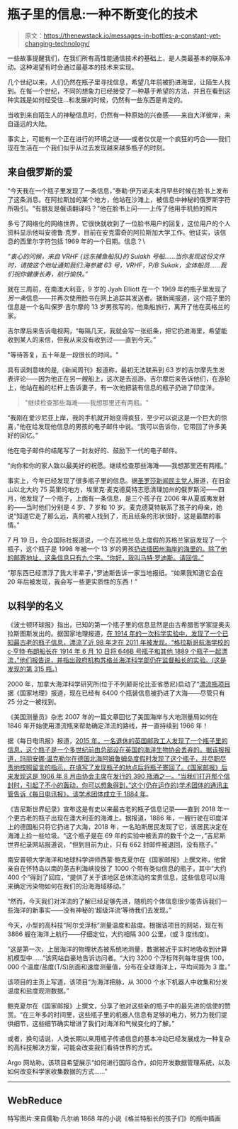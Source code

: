 # 瓶子里的信息:一种不断变化的技术

> 原文：<https://thenewstack.io/messages-in-bottles-a-constant-yet-changing-technology/>

一些故事提醒我们，在我们所有高性能通信技术的基础上，是人类最基本的联系冲动。这种渴望有时会通过最基本的技术来实现。

几个世纪以来，人们仍然在瓶子里寻找信息，希望几年前被扔进海里，让陌生人找到。在每一个世纪，不同的想象力已经接受了一种基于希望的方法，并且在看到这种实践是如何经受住…和发展的时候，仍然有一些东西是肯定的。

当收到来自陌生人的神秘信息时，仍然有一种原始的兴奋感——来自大洋彼岸，来自遥远的大陆。

事实上，可能有一个正在进行的环境之谜——或者仅仅是一个疯狂的巧合——我们现在生活在一个我们似乎从过去发现越来越多瓶子的时刻。

## 来自俄罗斯的爱

“今天我在一个瓶子里发现了一条信息，”泰勒·伊万诺夫本月早些时候在脸书上发布了这条消息。在阿拉斯加的某个地方，他站在沙滩上，被信息中神秘的俄罗斯字符所吸引。"有朋友是俄语翻译吗？"他在脸书上问——上传了他用手机拍的照片

多亏了网络化的网络世界，它很快就收到了一位脸书用户的回复，这位用户的个人资料显示他叫安德鲁·克罗，目前在安克雷奇的阿拉斯加大学工作。他证实，该信息的西里尔字符包括 1969 年的一个日期。信息？\

*“衷心的问候，来自 VRHF {远东捕鱼船队}的 Sulakh 号船……当你发现这份文件时，请按这个地址通知我们:海参崴 63 号，VRHF，P/B Sukak，全体船员……我们祝你健康长寿，航行愉快。”*

就在三周前，在南澳大利亚，9 岁的 Jyah Elliott 在一个 1969 年的瓶子里发现了*另一条*信息——并再次使用脸书在网上追踪其发送者。据新闻报道，这个瓶子里的信息是一个名叫保罗·吉尔摩的 13 岁男孩写的，他乘船旅行，离开了他在英格兰的家。

吉尔摩后来告诉电视网，“每隔几天，我就会写一张纸条，把它扔进海里，希望能收到某人的来信，但我从来没有收到过——直到今天。”

"等待答复，五十年是一段很长的时间。"

具有讽刺意味的是,《新闻周刊》报道称，最初无法联系到 63 岁的吉尔摩先生发表评论——因为他正在另一艘船上，这次是去巡游。吉尔摩后来告诉他们，在游轮上，他站在船的栏杆上告诉妻子，有一次他把装有信息的瓶子扔进了印度洋。

> "继续检查那些海滩——我想那里还有两瓶。"

“我刚在爱沙尼亚上岸，我的手机就开始变得疯狂，至少可以说这是一个巨大的惊喜，”他在给发现他信息的男孩的电子邮件中说。“我可以告诉你，它带回了许多美好的回忆。”

他在电子邮件的结尾写了一封友好的、鼓励下一代的电子邮件。

“向你和你的家人致以最美好的祝愿。继续检查那些海滩——我想那里还有两瓶。”

事实上，今年已经发现了很多瓶子里的信息。据[圣罗莎新闻民主党人](https://www.pressdemocrat.com/news/9856346-181/message-in-a-bottle-from)报道，在旧金山以北大约 75 英里的地方，埃里克·麦克德莫特志愿清理加州的俄罗斯河——四月，他发现了一个瓶子，上面有一条信息，是三个孩子在 2006 年从夏威夷发射的——当时他们分别是 4 岁、7 岁和 10 岁。麦克德莫特联系了孩子的母亲，她说“知道它走了那么远，真的被人找到了，而且纸条的形状很好，这是最酷的事情。”

7 月 19 日，合众国际社报道说，一个在苏格兰岛上度假的苏格兰家庭发现了一个瓶子，这个瓶子是 1998 年被一个 13 岁的男孩[扔进缅因州海岸的海里的。除了他的邮寄地址，这条信息只有九个字。“你好，我叫马特·罗迪斯。请回信。”](https://www.upi.com/Odd_News/2019/07/19/Message-in-a-bottle-travels-2833-miles-across-the-ocean-in-21-years/6881563562553/)

“那东西已经漂浮了我大半辈子，”罗迪斯告诉一家当地报纸。“如果我知道它会在 20 年后被发现，我会写一些更实质性的东西！”

## 以科学的名义

《波士顿环球报》指出，已知的第一个瓶子里的信息显然是由古希腊哲学家提奥夫拉斯图斯发出的。据国家地理报道，[在 1914 年的一次科学实验中，发现了一个已知最古老的瓶子信息，漂流了近 98 年才在 2011 年被发现。“格拉斯哥航海学校的 c·亨特·布朗船长在 1914 年 6 月 10 日将 646B 号瓶子和其他 1889 个瓶子一起漂流，”他们报告说，并指出政府机构苏格兰海洋科学部仍在监督船长的实验。(这是发现的第 315 瓶。)](https://www.nationalgeographic.com/news/2012/9/120918-oldest-message-in-a-bottle-science-history-messages)

2000 年，加拿大海洋科学研究所(位于不列颠哥伦比亚省悉尼)启动了“[漂流瓶项目](http://www.dfo-mpo.gc.ca/science/data-donnees/driftbottles-bouteillesflottantes/index-eng.html)据《国家地理》报道，现在已经有 6400 个瓶装信息被扔进了大海——尽管只有 25 分之一被找到。

《美国测量员》杂志 2007 年的一篇文章回忆了美国海岸与大地测量局如何在 1846 年开始使用漂流瓶来帮助确定洋流的路线，并一直持续到 1966 年！

据《每日电讯报》报道，[2015 年，一名退休的英国邮政工人发现了一个瓶子里的信息，这个瓶子是一个多世纪前由总部设在英国的海洋生物协会丢弃的。据该报报道，玛丽安娜·温克勒尔在德国北海阿姆鲁姆岛度假时发现了这个瓶子，并尽职尽责地按照留言的指示，在填写了发现瓶子的地点后将瓶子寄回了。《国家邮报》后来发现这是 1906 年 8 月由协会主席](https://www.telegraph.co.uk/news/worldnews/europe/germany/11815044/Worlds-oldest-message-in-a-bottle-washes-up-in-Germany-after-108-years-at-sea.html)在[发行的 390 瓶酒之一。“当我们打开那个信封时，引起了不小的轰动，你可以想象得到，”这个(仍在运作的)学术团体的通讯主管告诉《每日电讯报》，该学术团体成立于 1884 年](https://nationalpost.com/news/world/why-ocean-scientists-hope-someone-gets-your-message-in-a-bottle)。

《吉尼斯世界纪录》宣布这是有史以来最古老的瓶子信息记录——直到 2018 年一个更古老的瓶子出现在澳大利亚的海滩上。据报道，1886 年，一艘行驶在印度洋上的德国船只将它扔进了大海，2018 年，一名珀斯居民发现了它，该居民决定在海滩上捡一些垃圾。“这个瓶子是在 69 年的实验中被丢弃的数千个之一，”吉尼斯世界纪录网站报道说，“但到目前为止，只有 662 封邮件被退回，没有瓶子。”

南安普顿大学海洋和地球科学讲师西蒙·鲍克夏尔在《国家邮报》上撰文称，他曾亲自在怀特岛以南的英吉利海峡投放了 1000 个带有类似信息的瓶子，其中“大约 400 个”得到了回应，“提供了关于该地区总体流动的宝贵信息，这些信息可以用来确定污染物如何在我们的沿海海域移动。”

“然而，今天我们对洋流的了解已经足够先进，随机的个体信息很少能告诉我们一些海洋的新事实——没有神秘的‘超级洋流’等待我们去发现。”

今天，小型的高科技“阿尔戈浮标”测量温度和盐度。根据该项目的网站，现在有 3866 艘在海洋上航行——仔细定位，大约相隔 300 公里，(或 3 度纬度)。

“这是第一次，上层海洋的物理状态被系统地测量，数据被近乎实时地吸收到计算机模型中……”该网站自豪地告诉访问者。“大约 3200 个浮标阵列每年提供 100，000 个温度/盐度(T/S)剖面和速度测量值，分布在全球海洋上，平均间距为 3 度。”

该项目的主页上写道，该项目“为海洋把脉，从 3000 个水下机器人中收集和分发温度和盐度观测数据。”

鲍克夏尔在《国家邮报》上撰文，分享了他对这些新的瓶子中的最先进的信使的赞赏。“在三年多的时间里，这些瓶子里的机器人信息有足够的电力，努力为我们提供细节，这些细节确实增进了我们对海洋和气候变化的了解。”

或者，换句话说，人类长期以来用瓶子传递信息的基本冲动已经发展成为一种复杂的高科技解决方案，可能会改变我们看待世界的方式。

Argo 网站称，该项目希望展示“如何进行国际合作，如何开发数据管理系统，以及如何改变科学家收集数据的方式……”

* * *

## WebReduce

特写图片:来自儒勒·凡尔纳 1868 年的小说《格兰特船长的孩子们》的瓶中插画

<svg xmlns:xlink="http://www.w3.org/1999/xlink" viewBox="0 0 68 31" version="1.1"><title>Group</title> <desc>Created with Sketch.</desc></svg>